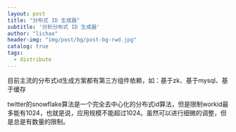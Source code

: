 ```yaml
---
layout: post
title: "分布式 ID 生成器"
subtitle: '分析分布式 ID 生成器'
author: "lichao"
header-img: "img/post/bg/post-bg-rwd.jpg"
catalog: true
tags:
  - distribute 
---
```


目前主流的分布式id生成方案都有第三方组件依赖，如：基于zk、基于mysql、基于缓存 


twitter的snowflake算法是一个完全去中心化的分布式id算法，但是限制workid最多能有1024，也就是说，应用规模不能超过1024。虽然可以进行细微的调整，但是总是有数量的限制。